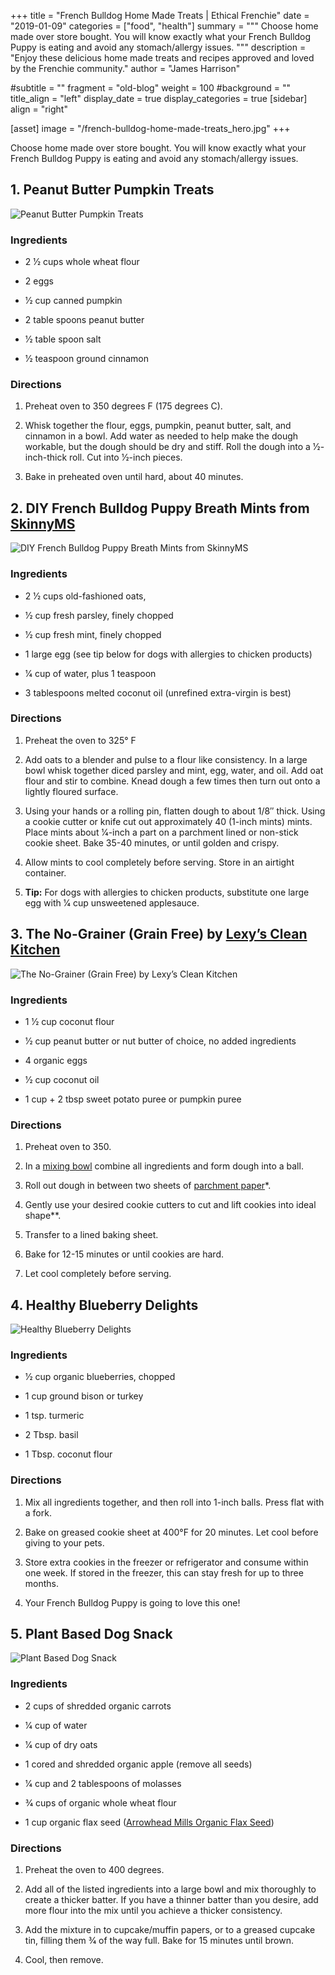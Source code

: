 +++
title = "French Bulldog Home Made Treats | Ethical Frenchie"
date = "2019-01-09"
categories = ["food", "health"]
summary = """
Choose home made over store bought. You will know exactly what your French Bulldog Puppy is eating and avoid any stomach/allergy issues.
"""
description = "Enjoy these delicious home made treats and recipes approved and loved by the Frenchie community."
author = "James Harrison"

#subtitle = ""
fragment = "old-blog"
weight = 100
#background = ""
title_align = "left"
display_date = true
display_categories = true
[sidebar]
  align = "right"

[asset]
  image = "/french-bulldog-home-made-treats_hero.jpg"
+++

Choose home made over store bought. You will know exactly what your French Bulldog Puppy is eating and avoid any stomach/allergy issues.

## 1. Peanut Butter Pumpkin Treats

![Peanut Butter Pumpkin Treats](/images/french-bulldog-home-made-treats_1.jpg)

### Ingredients

- 2 1⁄2 cups whole wheat flour

- 2 eggs

- 1⁄2 cup canned pumpkin

- 2 table spoons peanut butter

- 1⁄2 table spoon salt

- 1⁄2 teaspoon ground cinnamon

### Directions

1. Preheat oven to 350 degrees F (175 degrees C).

2. Whisk together the flour, eggs, pumpkin, peanut butter, salt, and cinnamon in a bowl. Add water as needed to help make the dough workable, but the dough should be dry and stiff. Roll the dough into a 1⁄2-inch-thick roll. Cut into 1⁄2-inch pieces.

3. Bake in preheated oven until hard, about 40 minutes.

## 2. DIY French Bulldog Puppy Breath Mints from [SkinnyMS](https://skinnyms.com/)

![DIY French Bulldog Puppy Breath Mints from SkinnyMS](/images/french-bulldog-home-made-treats_2.jpg)

### Ingredients

- 2 1⁄2 cups old-fashioned oats,

- 1⁄2 cup fresh parsley, finely chopped

- 1⁄2 cup fresh mint, finely chopped

- 1 large egg (see tip below for dogs with allergies to chicken products)

- 1⁄4 cup of water, plus 1 teaspoon

- 3 tablespoons melted coconut oil (unrefined extra-virgin is best)

### Directions

1. Preheat the oven to 325° F

2. Add oats to a blender and pulse to a flour like consistency. In a large bowl whisk together diced parsley and mint, egg, water, and oil. Add oat flour and stir to combine. Knead dough a few times then turn out onto a lightly floured surface.

3. Using your hands or a rolling pin, flatten dough to about 1/8″ thick. Using a cookie cutter or knife cut out approximately 40 (1-inch mints) mints. Place mints about 1⁄4-inch a part on a parchment lined or non-stick cookie sheet. Bake 35-40 minutes, or until golden and crispy.

4. Allow mints to cool completely before serving. Store in an airtight container.

5. **Tip:** For dogs with allergies to chicken products, substitute one large egg with 1⁄4 cup unsweetened applesauce.

## 3. The No-Grainer (Grain Free) by [Lexy’s Clean Kitchen](https://lexiscleankitchen.com/)

![The No-Grainer (Grain Free) by Lexy’s Clean Kitchen](/images/french-bulldog-home-made-treats_3.jpg)

### Ingredients

- 1 1⁄2 cup coconut flour

- 1⁄2 cup peanut butter or nut butter of choice, no added ingredients

- 4 organic eggs

- 1⁄2 cup coconut oil

- 1 cup + 2 tbsp sweet potato puree or pumpkin puree

### Directions

1. Preheat oven to 350.

2. In a [mixing bowl](https://www.amazon.com/gp/product/B004YZEO9K/ref=as_li_tl?ie=UTF8&camp=1789&creative=390957&creativeASIN=B004YZEO9K&linkCode=as2&tag=lexiscleankit-20&linkId=64FIP2KVT4COTIYD) combine all ingredients and form dough into a ball.

3. Roll out dough in between two sheets of [parchment paper](https://www.amazon.com/gp/product/B000FAMURQ/ref=as_li_tl?ie=UTF8&camp=1789&creative=390957&creativeASIN=B000FAMURQ&linkCode=as2&tag=lexiscleankit-20&linkId=BMPVP6UILCTFZ5ZF)*.

4. Gently use your desired cookie cutters to cut and lift cookies into ideal shape**.

5. Transfer to a lined baking sheet.

6. Bake for 12-15 minutes or until cookies are hard.

7. Let cool completely before serving.

## 4. Healthy Blueberry Delights

![Healthy Blueberry Delights](/images/french-bulldog-home-made-treats_4.jpg)

### Ingredients

- 1⁄2 cup organic blueberries, chopped

- 1 cup ground bison or turkey

- 1 tsp. turmeric

- 2 Tbsp. basil

- 1 Tbsp. coconut flour

### Directions

1. Mix all ingredients together, and then roll into 1-inch balls. Press flat with a fork.

2. Bake on greased cookie sheet at 400°F for 20 minutes. Let cool before giving to your pets.

3. Store extra cookies in the freezer or refrigerator and consume within one week. If stored in the freezer, this can stay fresh for up to three months.

4. Your French Bulldog Puppy is going to love this one!

## 5. Plant Based Dog Snack

![Plant Based Dog Snack ](/images/french-bulldog-home-made-treats_5.jpg)

### Ingredients

- 2 cups of shredded organic carrots

- 1⁄4 cup of water

- 1⁄4 cup of dry oats

- 1 cored and shredded organic apple (remove all seeds)

- 1⁄4 cup and 2 tablespoons of molasses

- 3⁄4 cups of organic whole wheat flour

- 1 cup organic flax seed ([Arrowhead Mills Organic Flax Seed](https://www.amazon.co.uk/dp/B01E6A2I22/ref=as_li_ss_tl?ie=UTF8&linkCode=gs4&creativeASIN=B00028Q45A&tag=covstomed-21&creative=390957&camp=1789))

### Directions

1. Preheat the oven to 400 degrees.

2. Add all of the listed ingredients into a large bowl and mix thoroughly to create a thicker batter. If you have a thinner batter than you desire, add more flour into the mix until you achieve a thicker consistency.

3. Add the mixture in to cupcake/muffin papers, or to a greased cupcake tin, filling them 3⁄4 of the way full. Bake for 15 minutes until brown.

4. Cool, then remove.
